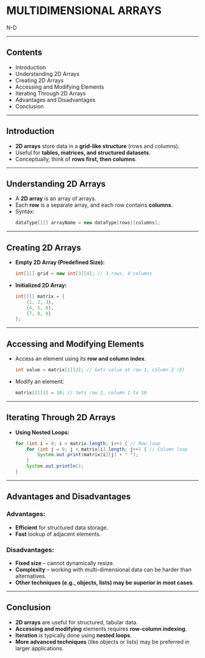 # MULTIDIMENSIONAL ARRAYS
N-D

---

## Contents
- Introduction
- Understanding 2D Arrays
- Creating 2D Arrays
- Accessing and Modifying Elements
- Iterating Through 2D Arrays
- Advantages and Disadvantages
- Conclusion

---

## Introduction
- **2D arrays** store data in a **grid-like structure** (rows and columns).
- Useful for **tables, matrices, and structured datasets**.
- Conceptually, think of **rows first, then columns**.

---

## Understanding 2D Arrays
- A **2D array** is an array of arrays.
- Each **row** is a separate array, and each row contains **columns**.
- Syntax:
  ```java
  dataType[][] arrayName = new dataType[rows][columns];
  ```

---

## Creating 2D Arrays
- **Empty 2D Array (Predefined Size):**
  ```java
  int[][] grid = new int[3][4]; // 3 rows, 4 columns
  ```
- **Initialized 2D Array:**
  ```java
  int[][] matrix = {
      {1, 2, 3},
      {4, 5, 6},
      {7, 8, 9}
  };
  ```

---

## Accessing and Modifying Elements
- Access an element using its **row and column index**.
  ```java
  int value = matrix[1][2]; // Gets value at row 1, column 2 (6)
  ```
- Modify an element:
  ```java
  matrix[2][1] = 10; // Sets row 2, column 1 to 10
  ```

---

## Iterating Through 2D Arrays
- **Using Nested Loops:**
  ```java
  for (int i = 0; i < matrix.length; i++) { // Row loop
      for (int j = 0; j < matrix[i].length; j++) { // Column loop
          System.out.print(matrix[i][j] + " ");
      }
      System.out.println();
  }
  ```

---

## Advantages and Disadvantages
### **Advantages:**
- **Efficient** for structured data storage.
- **Fast** lookup of adjacent elements.

### **Disadvantages:**
- **Fixed size** – cannot dynamically resize.
- **Complexity** – working with multi-dimensional data can be harder than alternatives.
- **Other techniques (e.g., objects, lists) may be superior in most cases**.

---

## Conclusion
- **2D arrays** are useful for structured, tabular data.
- **Accessing and modifying** elements requires **row-column indexing**.
- **Iteration** is typically done using **nested loops**.
- **More advanced techniques** (like objects or lists) may be preferred in larger applications.
